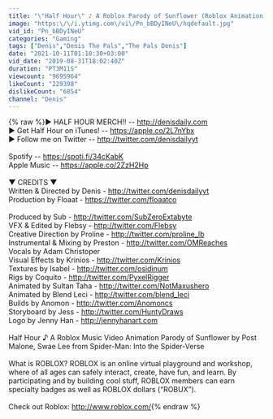 ```yaml
---
title: "\"Half Hour\" ♪ A Roblox Parody of Sunflower (Roblox Animation)"
image: "https:\/\/i.ytimg.com\/vi\/Pn_bBDyINeU\/hqdefault.jpg"
vid_id: "Pn_bBDyINeU"
categories: "Gaming"
tags: ["Denis","Denis The Pals","The Pals Denis"]
date: "2021-10-11T01:10:30+03:00"
vid_date: "2019-08-31T18:02:40Z"
duration: "PT3M11S"
viewcount: "9695964"
likeCount: "229398"
dislikeCount: "6854"
channel: "Denis"
---
```

{% raw %}▶ HALF HOUR MERCH!! -- <a rel="nofollow" target="blank" href="http://denisdaily.com">http://denisdaily.com</a><br />▶ Get Half Hour on iTunes! -- <a rel="nofollow" target="blank" href="https://apple.co/2L7nYbx">https://apple.co/2L7nYbx</a><br />▶ Follow me on Twitter -- <a rel="nofollow" target="blank" href="http://twitter.com/denisdailyyt">http://twitter.com/denisdailyyt</a><br /><br />Spotify -- <a rel="nofollow" target="blank" href="https://spoti.fi/34cKabK">https://spoti.fi/34cKabK</a><br />Apple Music -- <a rel="nofollow" target="blank" href="https://apple.co/2ZzH2Hp">https://apple.co/2ZzH2Hp</a><br /><br />▼ CREDITS ▼<br />Written &amp; Directed by Denis - <a rel="nofollow" target="blank" href="http://twitter.com/denisdailyyt">http://twitter.com/denisdailyyt</a><br />Production by Floaat - <a rel="nofollow" target="blank" href="https://twitter.com/floaatco">https://twitter.com/floaatco</a><br /><br />Produced by Sub - <a rel="nofollow" target="blank" href="http://twitter.com/SubZeroExtabyte">http://twitter.com/SubZeroExtabyte</a><br />VFX &amp; Edited by Flebsy - <a rel="nofollow" target="blank" href="http://twitter.com/Flebsy">http://twitter.com/Flebsy</a><br />Creative Direction by Proline - <a rel="nofollow" target="blank" href="http://twitter.com/proline_lb">http://twitter.com/proline_lb</a><br />Instrumental &amp; Mixing by Preston - <a rel="nofollow" target="blank" href="http://twitter.com/OMReaches">http://twitter.com/OMReaches</a><br />Vocals by Adam Christoper<br />Visual Effects by Krinios - <a rel="nofollow" target="blank" href="http://twitter.com/Krinios">http://twitter.com/Krinios</a><br />Textures by Isabel - <a rel="nofollow" target="blank" href="http://twitter.com/osidinum">http://twitter.com/osidinum</a><br />Rigs by Coquito - <a rel="nofollow" target="blank" href="http://twitter.com/PyxelRigger">http://twitter.com/PyxelRigger</a><br />Animated by Sultan Taha - <a rel="nofollow" target="blank" href="http://twitter.com/NotMaxushero">http://twitter.com/NotMaxushero</a><br />Animated by Blend Leci -  <a rel="nofollow" target="blank" href="http://twitter.com/blend_leci">http://twitter.com/blend_leci</a><br />Builds by Anomon - <a rel="nofollow" target="blank" href="http://twitter.com/Anomoncs">http://twitter.com/Anomoncs</a><br />Storyboard by Jess - <a rel="nofollow" target="blank" href="http://twitter.com/HuntyDraws">http://twitter.com/HuntyDraws</a><br />Logo by Jenny Han - <a rel="nofollow" target="blank" href="http://jennyhanart.com">http://jennyhanart.com</a><br /><br />Half Hour ♪ A Roblox Music Video Animation Parody of Sunflower by Post Malone, Swae Lee from Spider-Man: Into the Spider-Verse<br /><br />What is ROBLOX? ROBLOX is an online virtual playground and workshop, where  of all ages can safely interact, create, have fun, and learn. By participating and by building cool stuff, ROBLOX members can earn specialty badges as well as ROBLOX dollars (“ROBUX”). <br /><br />Check out Roblox: <a rel="nofollow" target="blank" href="http://www.roblox.com/">http://www.roblox.com/</a>{% endraw %}
